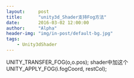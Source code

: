 ```yaml
---
layout:     post
title:      "unity3d_Shader支持Fog方法"
date:       2016-03-02 12:00:00
author:     "Alpha"
header-img: "img/in-post/default-bg.jpg"
tags:
    - Unity3dShader
---
```


UNITY_TRANSFER_FOG(o,o.pos);
shader中加这个  UNITY_APPLY_FOG(i.fogCoord, restCol);
